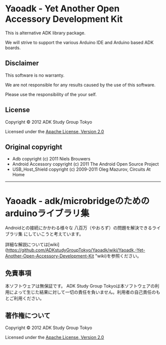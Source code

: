 Yaoadk - Yet Another Open Accessory Development Kit
===================================================

This is alternative ADK library package.

We will strive to support the various Arduino IDE and Arduino based ADK boards.

Disclaimer
----------
This software is no warranty.

We are not responsible for any results caused by the use of this software.

Please use the responsibility of the your self.

License
-------
Copyright &copy; 2012 ADK Study Group Tokyo

Licensed under the [Apache License, Version 2.0][Apache]

Original copyright
------------------
+ Adb copyright (c) 2011 Niels Brouwers
+ Android Accessory copyright (c) 2011 The Android Open Source Project
+ USB_Host_Shield copyright (c) 2009-2011 Oleg Mazurov, Circuits At Home


-----------------------------------------------------------------

Yaoadk - adk/microbridgeのためのarduinoライブラリ集
====================================================

Androidとの接続にかかわる様々な 八百万（やおろず）の問題を解決できるライブラリ集 にしていこうと考えています。

詳細な解説については[wiki](https://github.com/ADKstudyGroupTokyo/Yaoadk/wiki/Yaoadk,-Yet-Another-Open-Accessory-Development-Kit "wiki)を参照ください。

免責事項
--------
本ソフトウェアは無保証です。
ADK Study Group Tokyoは本ソフトウェアの利用によって生じた結果に対して一切の責任を負いません。利用者の自己責任のもとご利用ください。

著作権について
--------------
Copyright &copy; 2012 ADK Study Group Tokyo

Licensed under the [Apache License, Version 2.0][Apache]

[Apache]: http://www.apache.org/licenses/LICENSE-2.0
